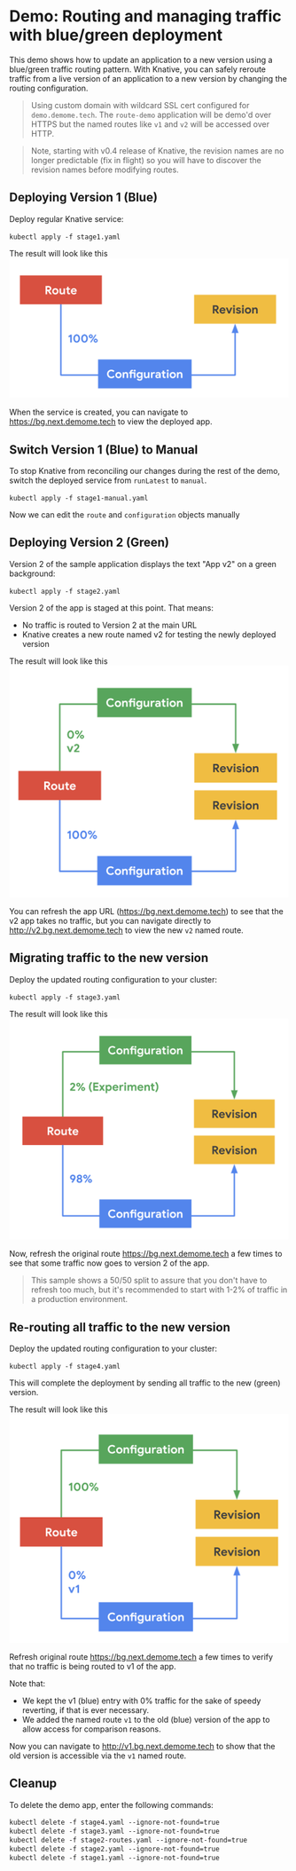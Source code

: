# Demo: Routing and managing traffic with blue/green deployment

This demo shows how to update an application to a new version using a blue/green
traffic routing pattern. With Knative, you can safely reroute traffic from a live version
of an application to a new version by changing the routing configuration.

> Using custom domain with wildcard SSL cert configured for `demo.demome.tech`. The `route-demo` application will be demo'd over HTTPS but the named routes like `v1` and `v2` will be accessed over HTTP.

> Note, starting with v0.4 release of Knative, the revision names are no longer predictable (fix in flight) so you will have to discover the revision names before modifying routes.

## Deploying Version 1 (Blue)

Deploy regular Knative service:

`kubectl apply -f stage1.yaml`

The result will look like this
![Stage 1](../images/bg1.png)

When the service is created, you can navigate to https://bg.next.demome.tech to view the deployed app.

## Switch Version 1 (Blue) to Manual

To stop Knative from reconciling our changes during the rest of the demo, switch the deployed service from `runLatest` to `manual`.

`kubectl apply -f stage1-manual.yaml`

Now we can edit the `route` and `configuration` objects manually

## Deploying Version 2 (Green)

Version 2 of the sample application displays the text "App v2" on a green background:

`kubectl apply -f stage2.yaml`

Version 2 of the app is staged at this point. That means:

* No traffic is routed to Version 2 at the main URL
* Knative creates a new route named v2 for testing the newly deployed version

The result will look like this
![Stage 2](../images/bg2.png)

You can refresh the app URL (https://bg.next.demome.tech) to see that
the v2 app takes no traffic, but you can navigate directly to http://v2.bg.next.demome.tech
to view the new `v2` named route.

## Migrating traffic to the new version

Deploy the updated routing configuration to your cluster:

`kubectl apply -f stage3.yaml`

The result will look like this
![Stage 3](../images/bg3.png)

Now, refresh the original route https://bg.next.demome.tech a few times to see
that some traffic now goes to version 2 of the app.

> This sample shows a 50/50 split to assure that you don't have to refresh too much, but it's recommended
  to start with 1-2% of traffic in a production environment.

## Re-routing all traffic to the new version

Deploy the updated routing configuration to your cluster:

`kubectl apply -f stage4.yaml`

This will complete the deployment by sending all traffic to the new (green) version.

The result will look like this
![Stage 4](../images/bg4.png)

Refresh original route https://bg.next.demome.tech a few times to verify that
no traffic is being routed to v1 of the app.

Note that:

* We kept the v1 (blue) entry with 0% traffic for the sake of speedy reverting, if that is ever necessary.
* We added the named route `v1` to the old (blue) version of the app to allow access for comparison reasons.

Now you can navigate to http://v1.bg.next.demome.tech to show that the old version
is accessible via the `v1` named route.


## Cleanup

To delete the demo app, enter the following commands:

```
kubectl delete -f stage4.yaml --ignore-not-found=true
kubectl delete -f stage3.yaml --ignore-not-found=true
kubectl delete -f stage2-routes.yaml --ignore-not-found=true
kubectl delete -f stage2.yaml --ignore-not-found=true
kubectl delete -f stage1.yaml --ignore-not-found=true
```
